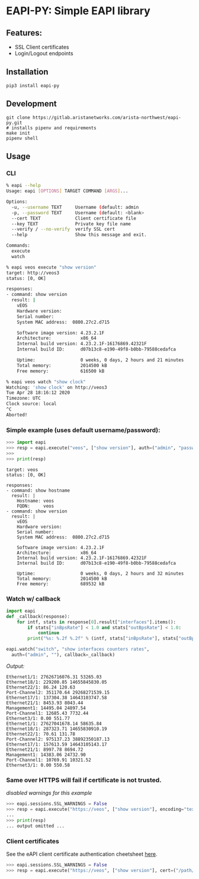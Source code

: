 EAPI-PY: Simple EAPI library
============================

Features:
---------

- SSL Client certificates
- Login/Logout endpoints

Installation
------------

```
pip3 install eapi-py
```

Development
-----------

```
git clone https://gitlab.aristanetworks.com/arista-northwest/eapi-py.git
# installs pipenv and requirements
make init
pipenv shell
```

Usage
-----

### CLI

```bash
% eapi --help
Usage: eapi [OPTIONS] TARGET COMMAND [ARGS]...

Options:
  -u, --username TEXT     Username (default: admin
  -p, --password TEXT     Username (default: <blank>
  --cert TEXT             Client certificate file
  --key TEXT              Private key file name
  --verify / --no-verify  verify SSL cert
  --help                  Show this message and exit.

Commands:
  execute
  watch

% eapi veos execute "show version"
target: http://veos3
status: [0, OK]

responses:
- command: show version
  result: |
    vEOS
    Hardware version:
    Serial number:
    System MAC address:  0800.27c2.d715

    Software image version: 4.23.2.1F
    Architecture:           x86_64
    Internal build version: 4.23.2.1F-16176869.42321F
    Internal build ID:      d07b13c8-e190-49f8-b0bb-79588cedafca

    Uptime:                 0 weeks, 0 days, 2 hours and 21 minutes
    Total memory:           2014500 kB
    Free memory:            616500 kB

% eapi veos watch "show clock"
Watching: 'show clock' on http://veos3
Tue Apr 28 18:16:12 2020
Timezone: UTC
Clock source: local
^C
Aborted!
```

### Simple example (uses default username/password):

```python
>>> import eapi
>>> resp = eapi.execute("veos", ["show version"], auth=("admin", "password"), encoding="text")
>>>
>>> print(resp)
```

```
target: veos
status: [0, OK]

responses:
- command: show hostname
  result: |
    Hostname: veos
    FQDN:     veos
- command: show version
  result: |
    vEOS
    Hardware version:    
    Serial number:       
    System MAC address:  0800.27c2.d715
    
    Software image version: 4.23.2.1F
    Architecture:           x86_64
    Internal build version: 4.23.2.1F-16176869.42321F
    Internal build ID:      d07b13c8-e190-49f8-b0bb-79588cedafca
    
    Uptime:                 0 weeks, 0 days, 2 hours and 32 minutes
    Total memory:           2014500 kB
    Free memory:            689532 kB
```

### Watch w/ callback

```python
import eapi
def _callback(response):
    for intf, stats in response[0].result["interfaces"].items():
        if stats["inBpsRate"] < 1.0 and stats["outBpsRate"] < 1.0:
            continue
        print("%s: %.2f %.2f" % (intf, stats["inBpsRate"], stats["outBpsRate"]))

eapi.watch("switch", "show interfaces counters rates", 
  auth=("admin", ""), callback=_callback)
```

_Output:_

```
Ethernet1/1: 27626716076.31 53265.03
Ethernet18/1: 229200.85 14655845830.05
Ethernet22/1: 86.24 120.63
Port-Channel2: 351170.64 29268271539.15
Ethernet17/1: 137304.38 14643103747.58
Ethernet21/1: 8453.93 8043.44
Management1: 14495.04 24897.54
Port-Channel1: 12685.43 7732.44
Ethernet3/1: 0.00 551.77
Ethernet1/1: 27627041678.14 58635.84
Ethernet18/1: 287323.71 14655830910.19
Ethernet22/1: 70.61 131.78
Port-Channel2: 975137.23 38892350187.13
Ethernet17/1: 157613.59 14643105143.17
Ethernet21/1: 8997.78 8694.72
Management1: 14383.06 24732.90
Port-Channel1: 10769.91 10321.52
Ethernet3/1: 0.00 550.58
```

### Same over HTTPS will fail if certificate is not trusted.

_disabled warnings for this example_

```python
>>> eapi.sessions.SSL_WARNINGS = False
>>> resp = eapi.execute("https://veos", ["show version"], encoding="text", auth=("admin", ""), verify=False)
...
>>> print(resp)
... output omitted ...
```

### Client certificates

See the eAPI client certificate authentication cheetsheet [here](https://gist.github.com/mathershifter/6a8c894156e3c320a443e575f986d78b).

```python
>>> eapi.sessions.SSL_WARNINGS = False
>>> resp = eapi.execute("https://veos", ["show version"], cert=("/path/to/client.crt", "/path/to/client.key"), verify=False)
```
